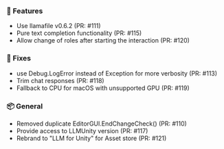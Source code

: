 ### 🚀 Features

- Use llamafile v0.6.2 (PR: #111)
- Pure text completion functionality (PR: #115)
- Allow change of roles after starting the interaction (PR: #120)

### 🐛 Fixes

- use Debug.LogError instead of Exception for more verbosity (PR: #113)
- Trim chat responses (PR: #118)
- Fallback to CPU for macOS with unsupported GPU (PR: #119)

### 📦 General

- Removed duplicate EditorGUI.EndChangeCheck() (PR: #110)
- Provide access to LLMUnity version (PR: #117)
- Rebrand to "LLM for Unity" for Asset store (PR: #121)

